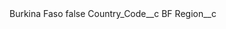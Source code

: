 <?xml version="1.0" encoding="UTF-8"?>
<CustomMetadata xmlns="http://soap.sforce.com/2006/04/metadata" xmlns:xsi="http://www.w3.org/2001/XMLSchema-instance" xmlns:xsd="http://www.w3.org/2001/XMLSchema">
    <label>Burkina Faso</label>
    <protected>false</protected>
    <values>
        <field>Country_Code__c</field>
        <value xsi:type="xsd:string">BF</value>
    </values>
    <values>
        <field>Region__c</field>
        <value xsi:nil="true"/>
    </values>
</CustomMetadata>

